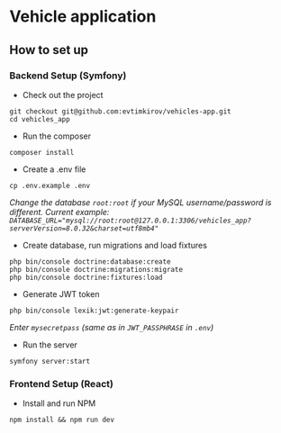 # Vehicle application

## How to set up

### Backend Setup (Symfony)

* Check out the project
```
git checkout git@github.com:evtimkirov/vehicles-app.git
cd vehicles_app
```

* Run the composer
```
composer install
```

* Create a .env file
```
cp .env.example .env
```
 _Change the database `root:root` if your MySQL username/password is different. Current example: `DATABASE_URL="mysql://root:root@127.0.0.1:3306/vehicles_app?serverVersion=8.0.32&charset=utf8mb4"`_


* Create database, run migrations and load fixtures
```
php bin/console doctrine:database:create
php bin/console doctrine:migrations:migrate
php bin/console doctrine:fixtures:load
```

* Generate JWT token
```
php bin/console lexik:jwt:generate-keypair
```
 _Enter `mysecretpass` (same as in `JWT_PASSPHRASE` in `.env`)_

* Run the server
```
symfony server:start
```
### Frontend Setup (React)

* Install and run NPM
```
npm install && npm run dev
```
